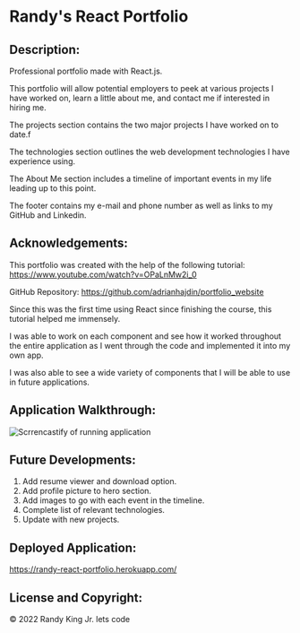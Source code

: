 # Randy's React Portfolio

## Description:

Professional portfolio made with React.js.

This portfolio will allow potential employers to peek at various projects I have worked on, learn a little about me, and contact me if interested in hiring me.

The projects section contains the two major projects I have worked on to date.f

The technologies section outlines the web development technologies I have experience using.

The About Me section includes a timeline of important events in my life leading up to this point.

The footer contains my e-mail and phone number as well as links to my GitHub and Linkedin.

## Acknowledgements:

This portfolio was created with the help of the following tutorial: https://www.youtube.com/watch?v=OPaLnMw2i_0

GitHub Repository: https://github.com/adrianhajdin/portfolio_website

Since this was the first time using React since finishing the course, this tutorial helped me immensely.

I was able to work on each component and see how it worked throughout the entire application as I went through the code and implemented it into my own app.

I was also able to see a wide variety of components that I will be able to use in future applications.

## Application Walkthrough:

![Scrrencastify of running application](./assets/walkthrough.gif)

## Future Developments:

1. Add resume viewer and download option.
2. Add profile picture to hero section.
3. Add images to go with each event in the timeline.
4. Complete list of relevant technologies.
5. Update with new projects.

## Deployed Application:

https://randy-react-portfolio.herokuapp.com/

## License and Copyright:

© 2022 Randy King Jr. lets code
